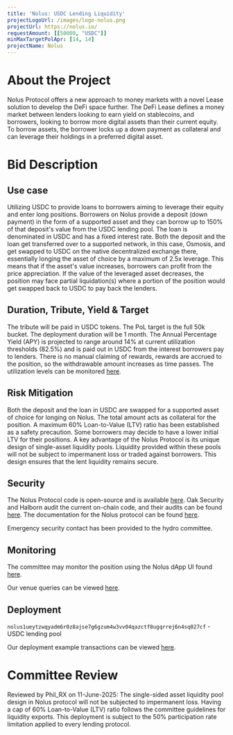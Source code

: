 ```yaml
---
title: 'Nolus: USDC Lending Liquidity'
projectLogoUrl: /images/logo-nolus.png
projectUrl: https://nolus.io/
requestAmount: [[50000, "USDC"]]
minMaxTargetPolApr: [14, 14]
projectName: Nolus
---
```


# About the Project

Nolus Protocol offers a new approach to money markets with a novel Lease solution to develop the DeFi space further. The DeFi Lease defines a money market between lenders looking to earn yield on stablecoins, and borrowers, looking to borrow more digital assets than their current equity. To borrow assets, the borrower locks up a down payment as collateral and can leverage their holdings in a preferred digital asset.

# Bid Description

## Use case

Utilizing USDC to provide loans to borrowers aiming to leverage their equity and enter long positions. Borrowers on Nolus provide a deposit (down payment) in the form of a supported asset and they can borrow up to 150% of that deposit's value from the USDC lending pool. The loan is denominated in USDC and has a fixed interest rate. Both the deposit and the loan get transferred over to a supported network, in this case, Osmosis, and get swapped to USDC on the native decentralized exchange there, essentially longing the asset of choice by a maximum of 2.5x leverage. This means that if the asset's value increases, borrowers can profit from the price appreciation. If the value of the leveraged asset decreases, the position may face partial liquidation(s) where a portion of the position would get swapped back to USDC to pay back the lenders.

## Duration, Tribute, Yield & Target

The tribute will be paid in USDC tokens. The PoL target is the full 50k bucket. The deployment duration will be 1 month. The Annual Percentage Yield (APY) is projected to range around 14% at current utilization thresholds (82.5%) and is paid out in USDC from the interest borrowers pay to lenders. There is no manual claiming of rewards, rewards are accrued to the position, so the withdrawable amount increases as time passes. The utilization levels can be monitored [here](https://app.nolus.io/stats).

## Risk Mitigation

Both the deposit and the loan in USDC are swapped for a supported asset of choice for longing on Nolus. The total amount acts as collateral for the position. A maximum 60% Loan-to-Value (LTV) ratio has been established as a safety precaution. Some borrowers may decide to have a lower initial LTV for their positions. A key advantage of the Nolus Protocol is its unique design of single-asset liquidity pools. Liquidity provided within these pools will not be subject to impermanent loss or traded against borrowers. This design ensures that the lent liquidity remains secure.

## Security

The Nolus Protocol code is open-source and is available [here](https://github.com/nolus-protocol). Oak Security and Halborn audit the current on-chain code, and their audits can be found [here](https://hub.nolus.io/en/articles/9680739-security). The documentation for the Nolus protocol can be found [here](https://hub.nolus.io/en/collections/10034429-tech-documentation).

Emergency security contact has been provided to the hydro committee.

## Monitoring

The committee may monitor the position using the Nolus dApp UI found [here](https://app.nolus.io/earn).

Our venue queries can be viewed [here](https://hackmd.io/Vz5ts3lUSSaND7m2WwBcMQ).

## Deployment

`nolus1ueytzwqyadm6r0z8ajse7g6gzum4w3vv04qazctf8ugqrrej6n4sq027cf` - USDC lending pool

Our deployment example transactions can be viewed [here](https://hackmd.io/Vz5ts3lUSSaND7m2WwBcMQ).

# Committee Review

Reviewed by Phil_RX on 11-June-2025: The single-sided asset liquidity pool design in Nolus protocol will not be subjected to impermanent loss. Having a cap of 60% Loan-to-Value (LTV) ratio follows the committee guidelines for liquidity exports. This deployment is subject to the 50% participation rate limitation applied to every lending protocol.
